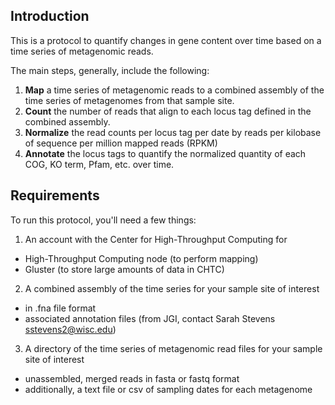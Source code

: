 ## Introduction

This is a protocol to quantify changes in gene content over time based on a time series of metagenomic reads. 

The main steps, generally, include the following: 

1. **Map** a time series of metagenomic reads to a combined assembly of the time series of metagenomes from that sample site.  
2. **Count** the number of reads that align to each locus tag defined in the combined assembly.  
3. **Normalize** the read counts per locus tag per date by reads per kilobase of sequence per million mapped reads (RPKM)
4. **Annotate** the locus tags to quantify the normalized quantity of each COG, KO term, Pfam, etc. over time.

## Requirements

To run this protocol, you'll need a few things:  

1. An account with the Center for High-Throughput Computing for
* High-Throughput Computing node (to perform mapping)
* Gluster (to store large amounts of data in CHTC)  

2. A combined assembly of the time series for your sample site of interest
* in .fna file format
* associated annotation files (from JGI, contact Sarah Stevens sstevens2@wisc.edu)  

3. A directory of the time series of metagenomic read files for your sample site of interest
* unassembled, merged reads in fasta or fastq format
* additionally, a text file or csv of sampling dates for each metagenome  


